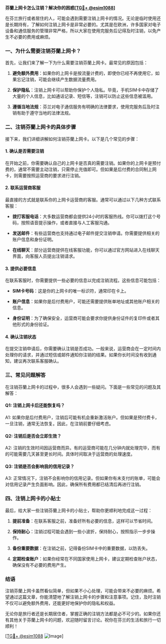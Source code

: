 **芬蘭上网卡怎么注销？解决你的困惑[[TG💪+ @esim1088](https://t.me/s/esim1088)]**

在芬兰旅行或者居住的人，可能会遇到需要注销上网卡的情况。无论是临时使用还是长期持有，了解如何注销上网卡是非常必要的。尤其是在欧洲，许多国家对电子设备和通信服务的管理非常严格，所以大家在使用完服务后记得及时注销，以免产生不必要的费用或麻烦。

### 一、为什么需要注销芬蘭上网卡？

首先，让我们来了解一下为什么需要注销芬蘭上网卡。最常见的原因包括：

1. **避免额外费用**：如果你的上网卡是按流量计费的，即使你已经不再使用它，如果忘记注销，可能会继续产生数据流量费用。
   
2. **保护隐私**：注销上网卡可以帮助你保护个人隐私。毕竟，手机SIM卡中存储了大量的个人信息，比如通话记录、短信等，注销可以防止这些信息被滥用。

3. **遵循当地法规**：芬兰对电子通信服务有明确的法律要求，使用完服务后及时注销有助于遵守当地的法律法规。

### 二、注销芬蘭上网卡的具体步骤

接下来，我们详细讲解如何注销芬蘭上网卡。以下是几个常见的步骤：

#### 1. 确认是否需要注销

在开始之前，你需要确认自己的上网卡是否真的需要注销。如果你的上网卡是预付费的，通常不需要主动注销，只需停止充值即可。但如果是后付费的合同制上网卡，则需要按照运营商的要求进行注销。

#### 2. 联系运营商客服

最直接的方式就是联系你的上网卡运营商的客服。通常可以通过以下几种方式联系客服：

- **拨打客服电话**：大多数运营商都会提供24小时的客服热线。你可以拨打这个号码，按照语音提示操作，或者直接与人工客服沟通。
  
- **发送邮件**：有些运营商也支持通过电子邮件提交注销申请。你需要提供相关的账户信息和身份证明。

- **在线聊天**：部分运营商提供在线客服功能，你可以通过官方网站进入在线聊天界面，向客服人员提出注销请求。

#### 3. 提供必要信息

在联系客服时，你需要提供一些必要的信息以完成注销流程。这些信息可能包括：

- **SIM卡号码**：这是你的上网卡的唯一标识符，通常印在卡上。
  
- **账户信息**：如果你是后付费用户，可能还需要提供账单地址或其他账户相关的信息。

- **身份证明**：为了确保安全，运营商可能会要求你提供身份证件的复印件或者其他形式的身份验证。

#### 4. 确认注销状态

在提交注销申请后，你需要确认注销是否成功。一般来说，运营商会在一定时间内处理你的请求，并通过短信或邮件通知你注销的结果。如果你长时间没有收到通知，建议再次联系客服确认。

### 三、常见问题解答

在注销芬蘭上网卡的过程中，很多人会遇到一些疑问。下面是一些常见的问题及其解答：

#### Q1: 注销上网卡后还能恢复吗？

A1: 如果你是后付费用户，注销后可能有机会重新激活账户。但如果是预付费卡，一旦注销，通常无法恢复。因此，在注销前要仔细考虑。

#### Q2: 注销后是否会立即生效？

A2: 注销的生效时间因运营商而异。有的运营商可能在几分钟内就处理完毕，而有的可能需要几天甚至更长时间。具体时间取决于运营商的处理速度。

#### Q3: 注销是否会影响我的信用记录？

A3: 正常情况下，注销不会影响你的信用记录。但如果你有未支付的账单，可能会对信用记录产生负面影响。因此，确保所有费用都已结清后再进行注销。

### 四、注销上网卡的小贴士

最后，给大家一些注销芬蘭上网卡的小贴士，帮助你更顺利地完成这一过程：

1. **提前准备**：在联系客服之前，准备好所有必要的信息，这样可以节省时间。

2. **保持耐心**：注销过程可能会遇到一些小波折，保持耐心，按照指示一步步操作。

3. **备份重要数据**：在注销之前，记得备份SIM卡中的重要数据，以防丢失。

4. **定期检查账户**：如果你经常在不同国家使用上网卡，建议定期检查账户状态，确保没有不必要的费用产生。

### 结语

注销芬蘭上网卡虽然看似简单，但如果不小心处理，可能会带来不必要的麻烦。希望通过这篇文章，你能清楚地了解注销上网卡的步骤和注意事项。记住，及时注销不仅可以避免额外费用，还能更好地保护你的隐私和权益。

无论你是旅行者还是长期居住者，掌握正确的注销方法都是必不可少的。如果你还有其他关于芬蘭上网卡的问题，欢迎随时留言讨论。祝你在芬兰的生活和旅行一切顺利！

[[TG💪+ @esim1088](https://t.me/s/esim1088) ![Image](https://i.postimg.cc/4NQfJmqS/Snipaste-2025-05-13-00-14-12.png)]